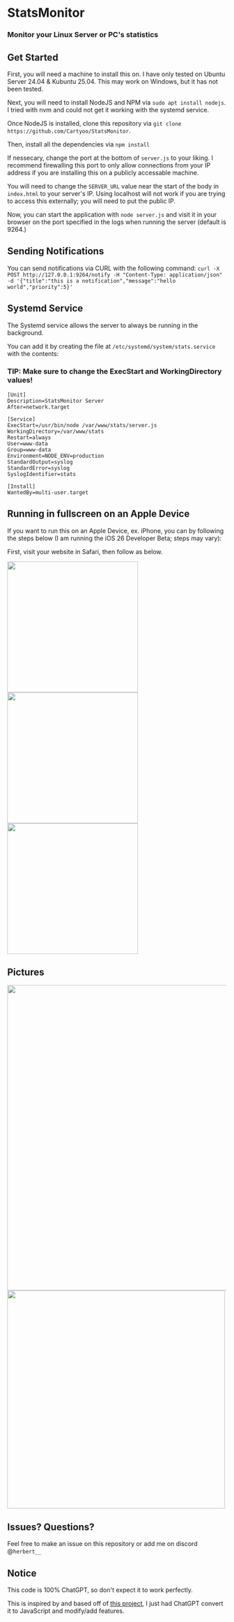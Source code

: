 # StatsMonitor
### Monitor your Linux Server or PC's statistics

## Get Started
First, you will need a machine to install this on. I have only tested on Ubuntu Server 24.04 & Kubuntu 25.04. This may work on Windows, but it has not been tested.

Next, you will need to install NodeJS and NPM via `sudo apt install nodejs`. I tried with nvm and could not get it working with the systemd service.

Once NodeJS is installed, clone this repository via `git clone https://github.com/Cartyoo/StatsMonitor`.

Then, install all the dependencies via `npm install`

If nessecary, change the port at the bottom of `server.js` to your liking. I recommend firewalling this port to only allow connections from your IP address if you are installing this on a publicly accessable machine.

You will need to change the `SERVER_URL` value near the start of the body in `index.html` to your server's IP. Using localhost will not work if you are trying to access this externally; you will need to put the public IP.

Now, you can start the application with `node server.js` and visit it in your browser on the port specified in the logs when running the server (default is 9264.)

## Sending Notifications
You can send notifications via CURL with the following command: `curl -X POST http://127.0.0.1:9264/notify -H "Content-Type: application/json" -d '{"title":"this is a notification","message":"hello world","priority":5}'`

## Systemd Service
The Systemd service allows the server to always be running in the background.

You can add it by creating the file at `/etc/systemd/system/stats.service` with the contents:
### TIP: Make sure to change the ExecStart and WorkingDirectory values!

```
[Unit]
Description=StatsMonitor Server
After=network.target

[Service]
ExecStart=/usr/bin/node /var/www/stats/server.js
WorkingDirectory=/var/www/stats
Restart=always
User=www-data
Group=www-data
Environment=NODE_ENV=production
StandardOutput=syslog
StandardError=syslog
SyslogIdentifier=stats

[Install]
WantedBy=multi-user.target
```

## Running in fullscreen on an Apple Device
If you want to run this on an Apple Device, ex. iPhone, you can by following the steps below (I am running the iOS 26 Developer Beta; steps may vary):

First, visit your website in Safari, then follow as below.

<img src="https://github.com/user-attachments/assets/145902e8-9d64-4efd-a64c-f3784587bbe3" width="300"/>
<img src="https://github.com/user-attachments/assets/d8b6c851-7f1f-4e21-82ec-212df510a8d0" width="300"/>
<img src="https://github.com/user-attachments/assets/a45c8123-ad62-44f3-9b42-e2af8f94e639" width="300"/>


## Pictures

<img src="https://github.com/user-attachments/assets/79e21508-988a-47af-9c3a-27b5967edc58" width="700"/>
<img src="https://github.com/user-attachments/assets/e8da7c24-0101-40f4-819b-c0ffc17b7c1e" width="500"/>

## Issues? Questions?
Feel free to make an issue on this repository or add me on discord @`herbert__`

## Notice
This code is 100% ChatGPT, so don't expect it to work perfectly.

This is inspired by and based off of [this project](https://github.com/imlayered/DokployPi), I just had ChatGPT convert it to JavaScript and modify/add features.
